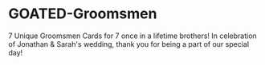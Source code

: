 # GOATED-Groomsmen

7 Unique Groomsmen Cards for 7 once in a lifetime brothers! In celebration of Jonathan & Sarah's wedding, thank you for being a part of our special day!  
